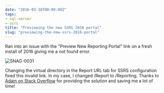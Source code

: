 ```yaml
---
date: "2016-03-18T00:00:00Z"
tags:
- sql-server
- ssrs
title: "Previewing the new SSRS 2016 portal"
slug: "previewing-the-new-ssrs-2016-portal"
---
```


Ran into an issue with the "Preview New Reporting Portal" link on a fresh install of 2016 giving me a not found error.

![SNAG-0031](/images/SNAG-0031_kxyjti.png)

Changing the virtual directory in the Report URL tab for SSRS configuration fixed this invalid link. In my case, I changed /Report to /Reporting.
Thanks to [Adam on Stack Overflow](http://stackoverflow.com/questions/34410218/access-ssrs-2016-new-reporting-portal) for providing the solution and saving me a lot of time!
